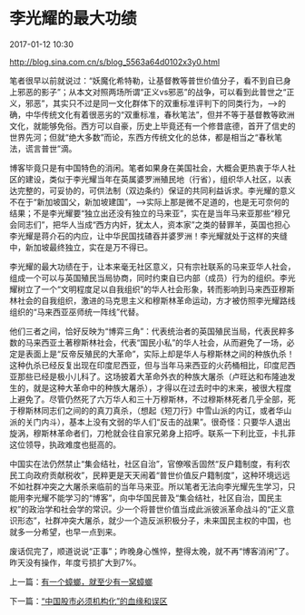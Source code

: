 # 李光耀的最大功绩

2017-01-12 10:30

http://blog.sina.com.cn/s/blog_5563a64d0102x3y0.html

笔者很早以前就说过：“妖魔化希特勒，让基督教等普世价值分子，看不到自已身上邪恶的影子”；从本文对照两场所谓“正义vs邪恶”的战争，可以看到此普世之“正义，邪恶”，其实只不过是同一文化群体下的双重标准评判下的同类行为，——>的确，中华传统文化有着很恶劣的“双重标准，春秋笔法”，但并不等于基督教等欧洲文化，就能够免俗。西方可以自豪，历史上毕竟还有一个修昔底德，首开了信史的世界先河；但就“绝大多数”而论，东西方传统文化的总体，都是相当之“春秋笔法，谎言普世”滴。

博客毕竟只是有中国特色的消闲。笔者如果身在美国社会，大概会更热衷于华人社区的建设，类似于李光耀当年在英属婆罗洲殖民地（行省），组织华人社区，以表达完整的，可妥协的，可供法制（双边条约）保证的共同利益诉求。李光耀的意义不在于“新加坡国父，新加坡建国”，——>实际上那是微不足道的，也是无可奈何的结果；不是李光耀要“独立出还没有独立的马来亚”，实在是当年马来亚那些“穆兄会同志们”，把华人当成“西方内奸，犹太人，资本家”之类的替罪羊，英国也担心李光耀是蒋介石的内应，让中华民国找碴吞并婆罗洲！李光耀就处于这样的夹缝中，新加坡最终独立，实在是万不得已。

李光耀的最大功绩在于，让本来毫无社区意义，只有宗社联系的马来亚华人社会，组成一个可以与英国殖民当局协商，同时约束自已内部（成员）行为的组织。李光耀树立了一个“文明程度足以自我组织”的华人社会形象，转而影响到马来西亚穆斯林社会的自我组织，激进的马克思主义和穆斯林革命运动，方才被仿照李光耀路线组织的“马来西亚巫师统一阵线”代替。

他们三者之间，恰好反映为“博弈三角”：代表统治者的英国殖民当局，代表民粹多数的马来西亚土著穆斯林社会，代表“国民小私”的华人社会，从而避免了一场，必定是表面上是“反帝反殖民的大革命”，实际上却是华人与穆斯林之间的种族仇杀！这种仇杀已经反复出现在印度尼西亚，但与当年马来西亚的火药桶相比，印度尼西亚那些已经是极小儿科了。这场披着大革命外衣的种族大屠杀（卢旺达和布隆迪发生的，就是这种大革命中的种族大屠杀），才得以在过去时中的末来，被很大程度上避免了。尽管仍然死了六万华人和三十万穆斯林，不过穆斯林死者几乎全部，死于穆斯林同志们之间的的真刀真杀，（想起《短刀行》中雪山派的内讧，或者华山派的关门内斗），基本上没有文弱的华人们“反击的战果”。很奇怪：只要华人退出旋涡，穆斯林革命者们，刀枪就会往自家兄弟身上招呼。联系一下利比亚，卡扎菲这位领导，执政难度也挺高的。

中国实在法仍然禁止“集会结社，社区自治”，官僚喉舌固然“反户籍制度，有利农民工向政府贡献税收”，民粹更是天天闹着“普世价值反户籍制度”，这种环境远远不如社群冲突之大屠杀来临前的当年马来亚。所以笔者无法向李光耀先生学习，只能用李光耀不能学习的“博客”，向中华国民普及“集会结社，社区自治，国民主权”的政治学和社会学的常识。少一个将普世价值当成此派彼派革命战斗的“正义意识形态”，社群冲突大屠杀，就少一个造反派积极分子，未来国民主权的中国，也就多一分希望，也早一点到来。

废话侃完了，顺道说说“正事”；昨晚身心憔悴，整得太晚，就不再“博客消闲”了。昨天没有操作，年度亏损扩大到7%。


上一篇：[有一个蟑螂，就至少有一窝蟑螂](http://darthvad.blog.sohu.com/323665917.html)

下一篇：[“中国股市必须机构化”的血缘和误区](http://darthvad.blog.sohu.com/323653713.html)
